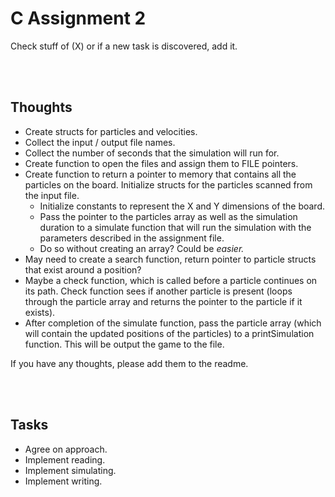 # C Assignment 2 #

Check stuff of (X) or if a new task is discovered, add it.

<br></br>

## Thoughts ##
* Create structs for particles and velocities.
* Collect the input / output file names.
* Collect the number of seconds that the simulation will run for.
* Create function to open the files and assign them to FILE pointers.
* Create function to return a pointer to memory that contains all the particles on the board. Initialize structs for the particles scanned from the input file.
	- Initialize constants to represent the X and Y dimensions of the board.
	- Pass the pointer to the particles array as well as the simulation duration to a simulate function that will run the simulation with the parameters described in the assignment file.
	- Do so without creating an array? Could be *easier.*
* May need to create a search function, return pointer to particle structs that exist around a position?
* Maybe a check function, which is called before a particle continues on its path. Check function sees if another particle is present (loops through the particle array and returns the pointer to the particle if it exists).
* After completion of the simulate function, pass the particle array (which will contain the updated positions of the particles) to a printSimulation function. This will be output the game to the file.

If you have any thoughts, please add them to the readme.

<br></br>

## Tasks ##

* Agree on approach.
* Implement reading.
* Implement simulating.
* Implement writing.
